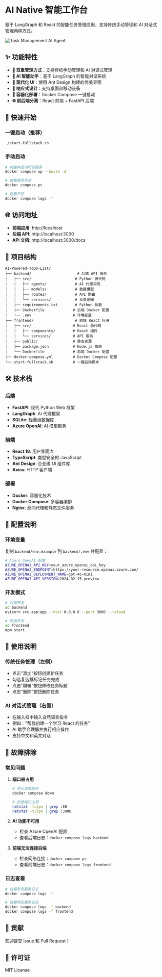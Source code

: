 # AI Native 智能工作台

基于 LangGraph 和 React 的智能任务管理应用，支持传统手动管理和 AI 对话式管理两种方式。

![Task Management AI Agent](ai-powered-todo-list-min.gif)

## ✨ 功能特性

- **🎯 双重管理方式**：支持传统手动管理和 AI 对话式管理
- **🤖 AI 智能助手**：基于 LangGraph 的智能对话系统
- **🎨 现代化 UI**：使用 Ant Design 构建的优美界面
- **📱 响应式设计**：支持桌面和移动设备
- **🐳 容器化部署**：Docker Compose 一键启动
- **🌐 前后端分离**：React 前端 + FastAPI 后端

## 🚀 快速开始

### 一键启动（推荐）

```bash
./start-fullstack.sh
```

### 手动启动

```bash
# 构建并启动所有服务
docker compose up --build -d

# 查看服务状态
docker compose ps

# 查看日志
docker compose logs -f
```

## 🌐 访问地址

- **前端应用**: http://localhost
- **后端 API**: http://localhost:3000
- **API 文档**: http://localhost:3000/docs

## 📁 项目结构

```
AI-Powered-ToDo-List/
├── backend/                     # 后端 API 服务
│   ├── src/                    # Python 源代码
│   │   ├── agents/             # AI 代理实现
│   │   ├── models/             # 数据模型
│   │   ├── routes/             # API 路由
│   │   └── services/           # 业务逻辑
│   ├── requirements.txt        # Python 依赖
│   ├── Dockerfile             # 后端 Docker 配置
│   └── .env                   # 环境变量
├── frontend/                   # 前端 React 应用
│   ├── src/                   # React 源代码
│   │   ├── components/        # React 组件
│   │   └── services/          # API 服务
│   ├── public/                # 静态资源
│   ├── package.json           # Node.js 依赖
│   └── Dockerfile             # 前端 Docker 配置
├── docker-compose.yml         # Docker Compose 配置
└── start-fullstack.sh         # 一键启动脚本
```

## 🛠️ 技术栈

### 后端
- **FastAPI**: 现代 Python Web 框架
- **LangGraph**: AI 代理框架
- **SQLite**: 轻量级数据库
- **Azure OpenAI**: AI 模型服务

### 前端
- **React 18**: 用户界面库
- **TypeScript**: 类型安全的 JavaScript
- **Ant Design**: 企业级 UI 组件库
- **Axios**: HTTP 客户端

### 部署
- **Docker**: 容器化技术
- **Docker Compose**: 多容器编排
- **Nginx**: 反向代理和静态文件服务

## 🔧 配置说明

### 环境变量

复制 `backend/env.example` 到 `backend/.env` 并配置：

```bash
# Azure OpenAI 配置
AZURE_OPENAI_API_KEY=your_azure_openai_api_key
AZURE_OPENAI_ENDPOINT=https://your-resource.openai.azure.com/
AZURE_OPENAI_DEPLOYMENT_NAME=gpt-4o-mini
AZURE_OPENAI_API_VERSION=2024-02-15-preview
```

### 开发模式

```bash
# 后端开发
cd backend
uvicorn src.app:app --host 0.0.0.0 --port 3000 --reload

# 前端开发
cd frontend
npm start
```

## 📖 使用说明

### 传统任务管理（左侧）
- 点击"添加"按钮创建新任务
- 勾选复选框标记任务完成
- 点击"编辑"按钮修改任务标题
- 点击"删除"按钮删除任务

### AI 对话式管理（右侧）
- 在输入框中输入自然语言指令
- 例如："帮我创建一个学习 React 的任务"
- AI 助手会理解并执行相应操作
- 支持中文和英文对话

## 🐛 故障排除

### 常见问题

1. **端口被占用**
   ```bash
   # 停止现有服务
   docker compose down
   
   # 检查端口占用
   netstat -tulpn | grep :80
   netstat -tulpn | grep :3000
   ```

2. **AI 功能不可用**
   - 检查 Azure OpenAI 配置
   - 查看后端日志：`docker compose logs backend`

3. **前端无法连接后端**
   - 检查网络连接：`docker compose ps`
   - 查看前端日志：`docker compose logs frontend`

### 日志查看

```bash
# 查看所有服务日志
docker compose logs -f

# 查看特定服务日志
docker compose logs -f backend
docker compose logs -f frontend
```

## 🤝 贡献

欢迎提交 Issue 和 Pull Request！

## 📄 许可证

MIT License